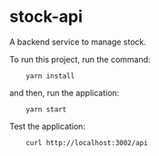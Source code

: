# stock-api
A backend service to manage stock.

To run this project, run the command:

```
    yarn install
```

and then, run the application:

```
    yarn start
```

Test the application:

```
    curl http://localhost:3002/api
```
